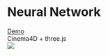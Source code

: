 Neural Network
==============

<a href="https://richardgeorgedavis.github.io/Neural-Network/" target="_blank">Demo</a>
<br/>
Cinema4D + three.js
<br/>
![](https://richardgeorgedavis.github.io/Neural-Network/screenshot.jpg)
